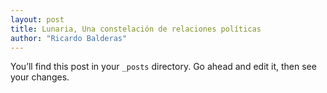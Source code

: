```yaml
---
layout: post
title: Lunaria, Una constelación de relaciones políticas
author: "Ricardo Balderas"
---
```


You’ll find this post in your `_posts` directory. Go ahead and edit it, then see your changes.
